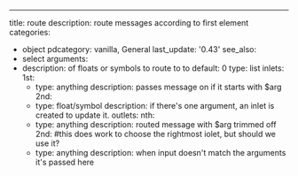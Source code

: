 ---
title: route
description: route messages according to first element
categories:
- object
pdcategory: vanilla,  General
last_update: '0.43'
see_also:
- select
arguments:
- description: of floats or symbols to route to to 
  default: 0
  type: list
inlets:
  1st:
  - type: anything
    description: passes message on if it starts with $arg
  2nd:
  - type: float/symbol
    description: if there's one argument,  an inlet is created to update it.
outlets:
  nth:
  - type: anything
    description: routed message with $arg trimmed off
  2nd: #this does work to choose the rightmost iolet, but should we use it?
  - type: anything
    description: when input doesn't match the arguments it's passed here

